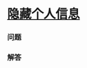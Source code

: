 # [隐藏个人信息](https://leetcode-cn.com/problems/masking-personal-information)

### 问题



### 解答

```

```

